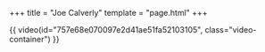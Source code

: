 +++
title = "Joe Calverly"
template = "page.html"
+++

{{ video(id="757e68e070097e2d41ae51fa52103105", class="video-container") }}
